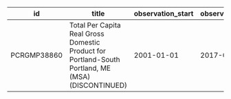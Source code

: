 | id          | title                                                                                             | observation_start   | observation_end   |
|-------------|---------------------------------------------------------------------------------------------------|---------------------|-------------------|
| PCRGMP38860 | Total Per Capita Real Gross Domestic Product for Portland-South Portland, ME (MSA) (DISCONTINUED) | 2001-01-01          | 2017-01-01        |